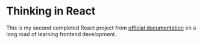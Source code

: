 # Thinking in React

This is my second completed React project from [official documentation](https://beta.reactjs.org/learn/thinking-in-react) on a long road of learning frontend development.
